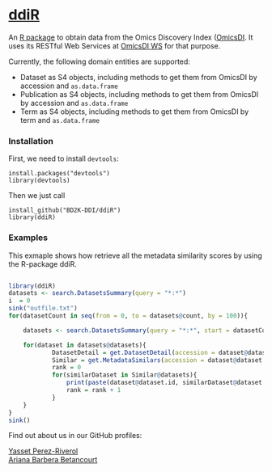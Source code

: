 [ddiR](https://github.com/BD2K-DDI/ddiR)
======

An [R package](https://github.com/BD2K-DDI/ddiR) to obtain data from the Omics Discovery Index ([OmicsDI](http://www.omicsdi.org). It uses its RESTful Web Services at [OmicsDI WS](http://www.omicsdi.org/ws/) for that purpose.  

Currently, the following domain entities are supported:  

* Dataset as S4 objects, including methods to get them from OmicsDI by accession and `as.data.frame`  
* Publication as S4 objects, including methods to get them from OmicsDI by accession and `as.data.frame`  
* Term as S4 objects, including methods to get them from OmicsDI by term and `as.data.frame`  

### Installation  

First, we need to install `devtools`:  

    install.packages("devtools")
    library(devtools)
   
Then we just call  

    install_github("BD2K-DDI/ddiR")
    library(ddiR)

### Examples  

This exmaple shows how retrieve all the metadata similarity scores by using the R-package ddiR. 

```R

library(ddiR)
datasets <- search.DatasetsSummary(query = "*:*")
i  = 0
sink("outfile.txt")
for(datasetCount in seq(from = 0, to = datasets@count, by = 100)){

    datasets <- search.DatasetsSummary(query = "*:*", start = datasetCount, size = 100)

    for(dataset in datasets@datasets){
            DatasetDetail = get.DatasetDetail(accession = dataset@dataset.id, database = dataset@database)
            Similar = get.MetadataSimilars(accession = dataset@dataset.id, database = dataset@database)
            rank = 0
            for(similarDataset in Similar@datasets){
                print(paste(dataset@dataset.id, similarDataset@dataset.id, similarDataset@score, dataset@omics.type, rank))
                rank = rank + 1
            }
    }
}
sink()
```
Find out about us in our GitHub profiles:  


[Yasset Perez-Riverol](https://github.com/ypriverol)  
[Ariana Barbera Betancourt](http://github.com/abb44)
